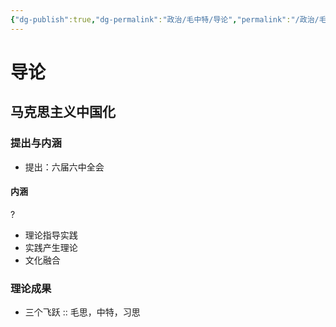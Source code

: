 ```yaml
---
{"dg-publish":true,"dg-permalink":"政治/毛中特/导论","permalink":"/政治/毛中特/导论/","dgHomeLink":true,"dgPassFrontmatter":false}
---
```





# 导论

## 马克思主义中国化

### 提出与内涵
- 提出：六届六中全会

#### 内涵
?
- 理论指导实践
- 实践产生理论
- 文化融合
<!--SR:!2022-07-20,4,270-->

### 理论成果
- 三个飞跃 ::  毛思，中特，习思